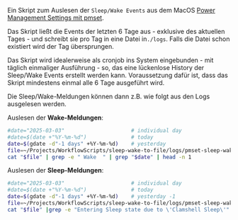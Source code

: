 Ein Skript zum Auslesen der `Sleep/Wake Events` aus dem MacOS [Power Management Settings mit pmset](../../../Zettelkasten/Power%20Management%20Settings%20mit%20pmset.md).

Das Skript ließt die Events der letzten 6 Tage aus - exklusive des aktuellen Tages - und schreibt sie pro Tag in eine Datei in`./logs`. Falls die Datei schon existiert wird der Tag übersprungen.

Das Skript wird idealerweise als cronjob ins System eingebunden - mit täglich einmaliger Ausführung - so, das eine lückenlose History der Sleep/Wake Events erstellt werden kann. Voraussetzung dafür ist, dass das Skript mindestens einmal alle 6 Tage ausgeführt wird.

Die Sleep/Wake-Meldungen können dann z.B. wie folgt aus den Logs ausgelesen werden.

Auslesen der **Wake-Meldungen**:

````bash
#date="2025-03-03"                     # individual day
#date=$(date +"%Y-%m-%d")              # today
date=$(gdate -d"-1 days" +%Y-%m-%d)    # yesterday
file=~/Projects/WorkflowScripts/sleep-wake-to-file/logs/pmset-sleep-wake_"$date".log
cat "$file" | grep -e " Wake  " | grep "$date" | head -n 1
````

Auslesen der **Sleep-Meldungen**:

````bash
#date="2025-03-03"                     # individual day
#date=$(date +"%Y-%m-%d")              # today
date=$(gdate -d"-1 days" +%Y-%m-%d)    # yesterday -1
file=~/Projects/WorkflowScripts/sleep-wake-to-file/logs/pmset-sleep-wake_"$date".log
cat "$file" |grep -e "Entering Sleep state due to \'Clamshell Sleep\'" | grep "$date"
````
